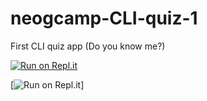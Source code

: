 # neogcamp-CLI-quiz-1
First CLI quiz app (Do you know me?)

[![Run on Repl.it](https://replit.com/badge/github/VasuGargDev/neogcamp-CLI-quiz-1)](https://replit.com/@VASUGARG2/neogcamp-CLI-quiz-1?embed=1&output=1)

[![Run on Repl.it](https://replit.com/badge/github/VasuGargDev/neogcamp-CLI-quiz-1)]

